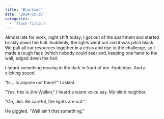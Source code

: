 ```yaml
---
title: 'Blackout'
date: '2014-05-30'
categories:
  - 'flash-fiction'
---
```


Almost late for work, night shift today, I got out of the apartment and started
briskly down the hall. Suddenly, the lights went out and it was pitch black. We
pull all our resources together in a crisis and rise to the challenge, so I made
a tough face (which nobody could see) and, keeping one hand to the wall, edged
down the hall.

<!-- truncate -->


I heard something moving in the dark in front of me. Footsteps. And a clicking
sound.

"Is... Is anyone out there?" I asked.

"Yes, this is Jim Walker," I heard a warm voice say. My blind neighbor.

"Oh, Jim. Be careful, the lights are out."

He giggled. "Well ain't that something."
